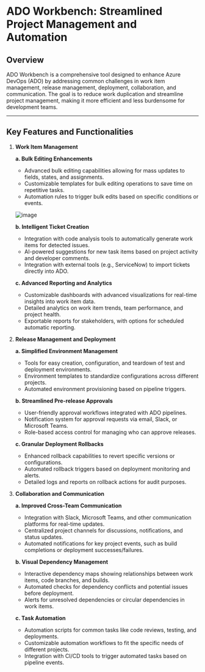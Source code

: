 # **ADO Workbench: Streamlined Project Management and Automation**

## **Overview**
ADO Workbench is a comprehensive tool designed to enhance Azure DevOps (ADO) by addressing common challenges in work item management, release management, deployment, collaboration, and communication. The goal is to reduce work duplication and streamline project management, making it more efficient and less burdensome for development teams.

---

## **Key Features and Functionalities**

1. **Work Item Management**

    **a. Bulk Editing Enhancements**
    - Advanced bulk editing capabilities allowing for mass updates to fields, states, and assignments.
    - Customizable templates for bulk editing operations to save time on repetitive tasks.
    - Automation rules to trigger bulk edits based on specific conditions or events.
  
   ![image](https://github.com/sord-dev/ado-react-ui/assets/75338985/3761ef74-fbc3-43aa-9ca8-96750839d39e)

    **b. Intelligent Ticket Creation**
    - Integration with code analysis tools to automatically generate work items for detected issues.
    - AI-powered suggestions for new task items based on project activity and developer comments.
    - Integration with external tools (e.g., ServiceNow) to import tickets directly into ADO.

    **c. Advanced Reporting and Analytics**
    - Customizable dashboards with advanced visualizations for real-time insights into work item data.
    - Detailed analytics on work item trends, team performance, and project health.
    - Exportable reports for stakeholders, with options for scheduled automatic reporting.

3. **Release Management and Deployment**

    **a. Simplified Environment Management**
    - Tools for easy creation, configuration, and teardown of test and deployment environments.
    - Environment templates to standardize configurations across different projects.
    - Automated environment provisioning based on pipeline triggers.

    **b. Streamlined Pre-release Approvals**
    - User-friendly approval workflows integrated with ADO pipelines.
    - Notification system for approval requests via email, Slack, or Microsoft Teams.
    - Role-based access control for managing who can approve releases.

    **c. Granular Deployment Rollbacks**
    - Enhanced rollback capabilities to revert specific versions or configurations.
    - Automated rollback triggers based on deployment monitoring and alerts.
    - Detailed logs and reports on rollback actions for audit purposes.

4. **Collaboration and Communication**

    **a. Improved Cross-Team Communication**
    - Integration with Slack, Microsoft Teams, and other communication platforms for real-time updates.
    - Centralized project channels for discussions, notifications, and status updates.
    - Automated notifications for key project events, such as build completions or deployment successes/failures.

    **b. Visual Dependency Management**
    - Interactive dependency maps showing relationships between work items, code branches, and builds.
    - Automated checks for dependency conflicts and potential issues before deployment.
    - Alerts for unresolved dependencies or circular dependencies in work items.

    **c. Task Automation**
    - Automation scripts for common tasks like code reviews, testing, and deployments.
    - Customizable automation workflows to fit the specific needs of different projects.
    - Integration with CI/CD tools to trigger automated tasks based on pipeline events.
